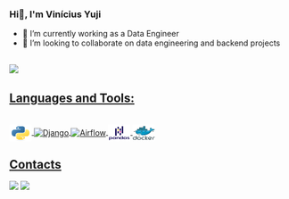 ### Hi👋, I'm Vinícius Yuji
- 🔭 I’m currently working as a Data Engineer
- 🤝 I’m looking to collaborate on data engineering and backend projects


## <div>
  <a href="https://github.com/viniyuji">
  <img height="120em" src="https://github-readme-stats.vercel.app/api/top-langs/?username=viniyuji&layout=compact&langs_count=7&theme=dark"/>
</div>


## Languages and Tools:
<div style="display: inline_block"><br>
    <img align="center" alt="Python" height="30" width="40" src="https://raw.githubusercontent.com/devicons/devicon/master/icons/python/python-original.svg">
    <img align="center" alt="Django" height="30" width="40" src="https://www.svgrepo.com/show/349341/djangoproject.svg">
    <img align="center" alt="Airflow" height="30" width="40" src="https://www.svgrepo.com/show/353380/airflow.svg">
    <img align="center" alt="Airflow" height="30" width="40" src="https://raw.githubusercontent.com/devicons/devicon/1119b9f84c0290e0f0b38982099a2bd027a48bf1/icons/pandas/pandas-original-wordmark.svg">
    <img align="center" alt="Docker" height="30" width="40" src="https://raw.githubusercontent.com/devicons/devicon/master/icons/docker/docker-original-wordmark.svg">
</div>

  
## Contacts
<div>    
    <a href = "mailto:viyugui@gmail.com"><img src="https://img.shields.io/badge/-Gmail-%23333?style=for-the-badge&logo=gmail&logoColor=white" target="_blank"></a>
    <a href="https://www.linkedin.com/in/vin%C3%ADcius-yuji-guima-901345185/" target="_blank"><img src="https://img.shields.io/badge/-LinkedIn-%230077B5?style=for-the-badge&logo=linkedin&logoColor=white" target="_blank"></a>  
</div>
